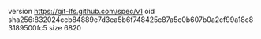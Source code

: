 version https://git-lfs.github.com/spec/v1
oid sha256:832024ccb84889e7d3ea5b6f748425c87a5c0b607b0a2cf99a18c83189500fc5
size 6820
